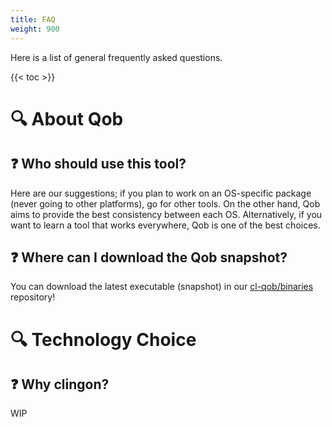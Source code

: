 ```yaml
---
title: FAQ
weight: 900
---
```


Here is a list of general frequently asked questions.

{{< toc >}}

# 🔍 About Qob

## ❓ Who should use this tool?

Here are our suggestions; if you plan to work on an OS-specific package (never
going to other platforms), go for other tools. On the other hand, Qob aims to
provide the best consistency between each OS. Alternatively, if you want to
learn a tool that works everywhere, Qob is one of the best choices.

## ❓ Where can I download the Qob snapshot?

You can download the latest executable (snapshot) in our
[cl-qob/binaries](https://github.com/cl-qob/binaries)
repository!

# 🔍 Technology Choice

## ❓ Why clingon?

WIP


<!-- Links -->

[clingon]: https://github.com/dnaeon/clingon

